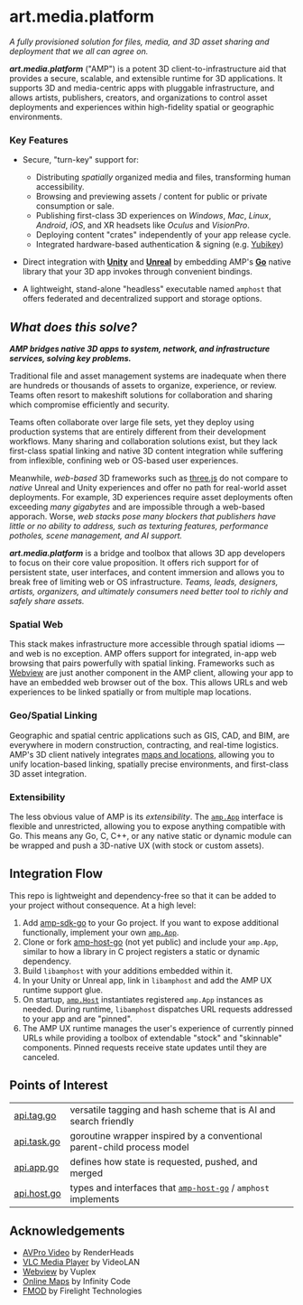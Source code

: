 # art.media.platform
_A fully provisioned solution for files, media, and 3D asset sharing and deployment that we all can agree on._

**_art.media.platform_** ("AMP") is a potent 3D client-to-infrastructure aid that provides a secure, scalable, and extensible runtime for 3D applications. It supports 3D and media-centric apps with pluggable infrastructure, and allows artists, publishers, creators, and organizations to control asset deployments and experiences within high-fidelity spatial or geographic environments.

### Key Features


- Secure, "turn-key" support for:
  - Distributing _spatially_ organized media and files, transforming human accessibility.
  - Browsing and previewing assets / content for public or private consumption or sale.
  - Publishing first-class 3D experiences on _Windows_, _Mac_, _Linux_, _Android_, _iOS_, and XR headsets like _Oculus_ and _VisionPro_.
  - Deploying content "crates" independently of your app release cycle.
  - Integrated hardware-based authentication & signing (e.g. [Yubikey](https://yubico.com))

- Direct integration with **[Unity](https://unreal.com)** and **[Unreal](https://unreal.com)** by embedding AMP's **[Go](https://golang.org)** native library that your 3D app invokes through convenient bindings.

 - A lightweight, stand-alone "headless" executable named `amphost` that offers federated and decentralized support and storage options.


## _What does this solve?_

***AMP bridges native 3D apps to system, network, and infrastructure services, solving key problems.***

Traditional file and asset management systems are inadequate when there are hundreds or thousands of assets to organize, experience, or review.  Teams often resort to makeshift solutions for collaboration and sharing which compromise efficiently and security.

Teams often collaborate over large file sets, yet they deploy using production systems that are entirely different from their development workflows.  Many sharing and collaboration solutions exist, but they lack first-class spatial linking and native 3D content integration while suffering from inflexible, confining web or OS-based user experiences.

Meanwhile, _web-based_ 3D frameworks such as [three.js](https://threejs.org/) do not compare to _native_ Unreal and Unity experiences and offer no path for real-world asset deployments.  For example, 3D experiences require asset deployments often exceeding _many gigabytes_ and are impossible through a web-based apporach.    Worse, _web stacks pose many blockers that publishers have little or no ability to address, such as texturing features, performance potholes, scene management, and AI support._

***art.media.platform*** is a bridge and toolbox that allows 3D app developers to focus on their core value proposition.  It offers rich support for of persistent state, user interfaces, and content immersion and allows you to break free of limiting web or OS infrastructure. _Teams, leads, designers, artists, organizers, and ultimately consumers need better tool to richly and safely share assets._



### Spatial Web

This stack makes infrastructure more accessible through spatial idioms — and web is no exception.  AMP offers support for integrated, in-app web browsing that pairs powerfully with spatial linking.  Frameworks such as [Webview](https://developer.vuplex.com/webview/overview) are just another component in the AMP client, allowing your app to have an embedded web browser out of the box.  This allows URLs and web experiences to be linked spatially or from multiple map locations.


### Geo/Spatial Linking

Geographic and spatial centric applications such as GIS, CAD, and BIM, are everywhere in modern construction, contracting, and real-time logistics.  AMP's 3D client natively integrates [maps and locations](https://infinity-code.com/assets/online-maps), allowing you to unify location-based linking, spatially precise environments, and first-class 3D asset integration.

### Extensibility

The less obvious value of AMP is its _extensibility_. The [`amp.App`](https://github.com/art-media-platform/amp-sdk-go/blob/main/amp/api.app.go) interface is flexible and unrestricted, allowing you to expose anything compatible with Go.  This means any Go, C, C++, or any native static or dynamic module can be wrapped and push a 3D-native UX (with stock or custom assets).

## Integration Flow

This repo is lightweight and dependency-free so that it can be added to your project without consequence. At a high level:

1. Add [amp-sdk-go](https://github.com/art-media-platform/amp-sdk-go) to your Go project.  If you want to expose additional functionally, implement your own [`amp.App`](https://github.com/art-media-platform/amp-sdk-go/blob/main/amp/api.app.go).
2. Clone or fork [amp-host-go](https://github.com/art-media-platform/amp-host-go) (not yet public) and include your `amp.App`, similar to how a library in C project registers a static or dynamic dependency.
3. Build `libamphost` with your additions embedded within it.
4. In your Unity or Unreal app, link in `libamphost` and add the AMP UX runtime support glue.
5. On startup, [`amp.Host`](https://github.com/art-media-platform/amp-sdk-go/blob/main/amp/api.host.go) instantiates registered `amp.App` instances as needed.  During runtime, `libamphost` dispatches URL requests addressed to your app and are "pinned".
6.  The AMP UX runtime manages the user's experience of currently pinned URLs while providing a toolbox of extendable "stock" and "skinnable" components.  Pinned requests receive state updates until they are canceled.

## Points of Interest

|                                                                                                   |                                                                                                                                                                                 |
| ------------------------------------------------------------------------------------------------- | ------------------------------------------------------------------------------------------------------------------------------------------------------------------------------- |
| [api.tag.go](https://github.com/art-media-platform/amp-sdk-go/blob/main/stdlib/tag/api.tag.go)    | versatile tagging and hash scheme that is AI and search friendly                                                                                                                  |
| [api.task.go](https://github.com/art-media-platform/amp-sdk-go/blob/main/stdlib/task/api.task.go) | goroutine wrapper inspired by a conventional parent-child process model                                                                                                    |
| [api.app.go](https://github.com/art-media-platform/amp-sdk-go/blob/main/amp/api.app.go)           | defines how state is requested, pushed, and merged                                                                                              |
| [api.host.go](https://github.com/art-media-platform/amp-sdk-go/blob/main/amp/api.host.go)         | types and interfaces that [`amp-host-go`](https://github.com/art-media-platform/amp-host-go)  / `amphost` implements                                                              |


## Acknowledgements
- [AVPro Video](https://renderheads.com/products/avpro-video/) by RenderHeads
- [VLC Media Player](https://www.videolan.org/projects/) by VideoLAN
- [Webview](https://developer.vuplex.com/webview/overview) by Vuplex
- [Online Maps](https://infinity-code.com/doxygen/online-maps/) by Infinity Code
- [FMOD](https://www.fmod.com/) by Firelight Technologies



